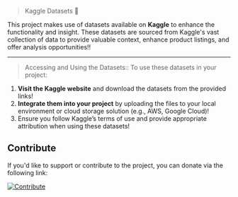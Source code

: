 > Kaggle Datasets 💫

This project makes use of datasets available on **Kaggle** to enhance the functionality and insight. These datasets are sourced from Kaggle's vast collection of data to provide valuable context, enhance product listings, and offer analysis opportunities!!

---

> Accessing and Using the Datasets::
To use these datasets in your project:
1. **Visit the Kaggle website** and download the datasets from the provided links!
2. **Integrate them into your project** by uploading the files to your local environment or cloud storage solution (e.g., AWS, Google Cloud)!
3. Ensure you follow Kaggle’s terms of use and provide appropriate attribution when using these datasets!

## Contribute

If you'd like to support or contribute to the project, you can donate via the following link:

[![Contribute](https://img.shields.io/badge/Contribute-Donate-BLACK)](https://razorpay.me/@mohitbhadra)

